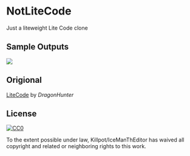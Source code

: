 # NotLiteCode
Just a liteweight Lite Code clone
 
## Sample Outputs
<img src="http://image.prntscr.com/image/a5b21ef0ec2044799527634cf9336172.png" align="center" />
 
## Origional
[LiteCode](https://github.com/AnguisCaptor/LiteCode) by *DragonHunter*
 

## License

[![CC0](https://licensebuttons.net/p/zero/1.0/88x31.png)](http://creativecommons.org/publicdomain/zero/1.0/)
 
To the extent possible under law, Killpot/IceManThEditor has waived all copyright and related or neighboring rights to this work.
